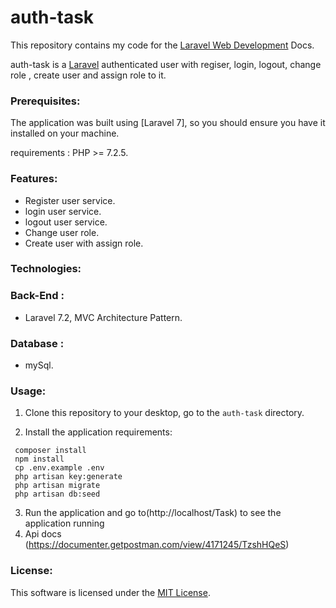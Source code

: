 # auth-task
This repository contains my code for the [Laravel Web Development](https://laravel.com/docs/7.x) Docs.

auth-task is a [Laravel](https://laravel.com/docs/7.x) authenticated user with regiser, login, logout, change role , create user and assign role to it.

### Prerequisites:
The application was built using [Laravel 7], so you should ensure you have it installed on your machine.

 requirements : PHP >= 7.2.5.

### Features:
- Register user service.
- login user service.
- logout user service.
- Change user role.
- Create user with assign role.

### Technologies:
### Back-End :
- Laravel 7.2, MVC Architecture Pattern.

 ### Database :
 - mySql.
 
### Usage:
1. Clone this repository to your desktop, go to the ```auth-task``` directory.

2. Install the application requirements:
```composer
 composer install 
 npm install
 cp .env.example .env
 php artisan key:generate
 php artisan migrate
 php artisan db:seed
```

3. Run the application and go to(http://localhost/Task) to see the application running
4. Api docs (https://documenter.getpostman.com/view/4171245/TzshHQeS)

### License:
This software is licensed under the [MIT License](https://laravel-guide.readthedocs.io/en/latest/license/).
